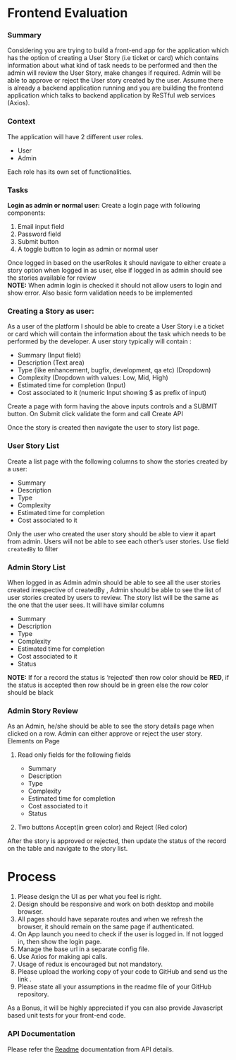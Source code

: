 # Frontend Evaluation

### Summary
Considering you are trying to build a front-end  app for the application which has the option of creating a User Story (i.e ticket or card) which contains information about what kind of task needs to be performed and then the admin will review the User Story, make changes if required. Admin will be able to approve or reject the User story created by the user. Assume there is already a backend application running and you are building the frontend application which talks to backend application by ReSTful web services (Axios).  
  
### Context  
The application will have 2 different user roles.    
 - User  
 - Admin  
  
Each role has its own set of functionalities.  
  
### Tasks
**Login as admin or normal user:** Create a login page with following components:
1.  Email input field
2.  Password field
3.  Submit button
4.  A toggle button to login as admin or normal user

Once logged in based on the userRoles it should navigate to either create a story option when logged in as user, else if logged in as admin should see the stories available for review  
**NOTE:** When admin login is checked it should not allow users to login and show error. Also basic form validation needs to be implemented


### Creating a Story as user:
As a user of the platform I should be able to create a User Story i.e a ticket or card which will contain the information about the task which needs to be performed by the developer. A user story typically will contain :

-   Summary (Input field)
-   Description (Text area)
-   Type (like enhancement, bugfix, development, qa etc) (Dropdown)
-   Complexity (Dropdown with values: Low, Mid, High)
-   Estimated time for completion (Input)
-   Cost associated to it (numeric Input showing $ as prefix of input)

Create a page with form having the above inputs controls and a SUBMIT button. On Submit click validate the form and call Create API

Once the story is created then navigate the user to story list page.

### User Story List
 Create a list page with the following columns to show the stories created by a user:
-   Summary
-   Description
-   Type
-   Complexity
-   Estimated time for completion
-   Cost associated to it

Only the user who created the user story should be able to view it apart from admin. Users will not be able to see each other’s user stories. Use field `createdBy`  to filter

### Admin Story List
When logged in as Admin admin should be able to see all the user stories created irrespective of createdBy , Admin should be able to see the list of user stories created by users to review. The story list will be the same as the one that the user sees. It will have similar columns

-   Summary
-   Description
-   Type
-   Complexity
-   Estimated time for completion
-   Cost associated to it
-   Status

**NOTE:** If for a record the status is ‘rejected’ then row color should be **RED**, if the status is accepted then row should be in green else the row color should be black


### Admin Story Review
As an Admin, he/she should be able to see the story details page when clicked on a row. Admin can either approve or reject the user story.
Elements on Page

1.  Read only fields for the following fields

	- Summary
	- Description
	- Type
	- Complexity
	- Estimated time for completion
	- Cost associated to it
	- Status

2.  Two buttons Accept(in green color) and Reject (Red color)
    
After the story is approved or rejected, then update the status of the record on the table and navigate to the story list.

# Process

1.  Please design the UI as per what you feel is right.
2.  Design should be responsive and work on both desktop and mobile browser.
3.  All pages should have separate routes and when we refresh the browser, it should remain on the same page if authenticated.
4.  On App launch you need to check if the user is logged in. If not logged in, then show the login page.
5.  Manage the base url in a separate config file.
6.  Use Axios for making api calls.
7.  Usage of redux is encouraged but not mandatory.
8.  Please upload the working copy of your code to GitHub and send us the link .
9.  Please state all your assumptions in the readme file of your GitHub repository.

As a Bonus, it will be highly appreciated if you can also provide Javascript based unit tests for your front-end code.

### API Documentation
Please refer the [Readme](./README.md) documentation from API details.
  




